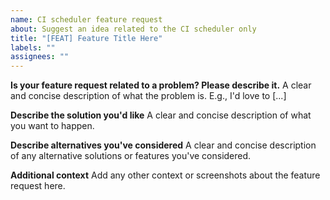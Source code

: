 ```yaml
---
name: CI scheduler feature request
about: Suggest an idea related to the CI scheduler only
title: "[FEAT] Feature Title Here"
labels: ""
assignees: ""
---
```


**Is your feature request related to a problem? Please describe it.**
A clear and concise description of what the problem is. E.g., I'd love to [...]

**Describe the solution you'd like**
A clear and concise description of what you want to happen.

**Describe alternatives you've considered**
A clear and concise description of any alternative solutions or features you've considered.

**Additional context**
Add any other context or screenshots about the feature request here.
